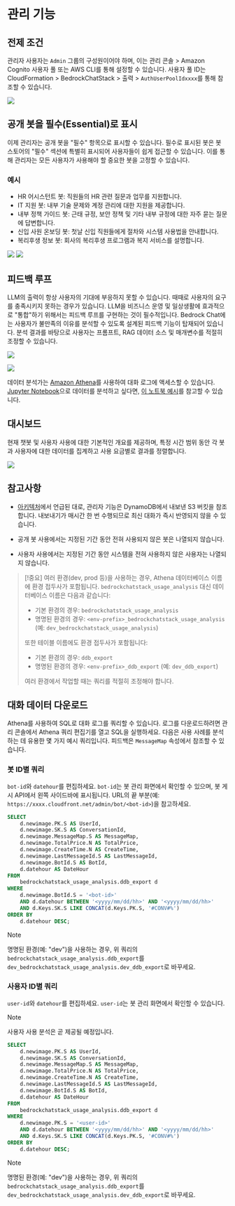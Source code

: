# 관리 기능

## 전제 조건

관리자 사용자는 `Admin` 그룹의 구성원이어야 하며, 이는 관리 콘솔 > Amazon Cognito 사용자 풀 또는 AWS CLI를 통해 설정할 수 있습니다. 사용자 풀 ID는 CloudFormation > BedrockChatStack > 출력 > `AuthUserPoolIdxxxx`를 통해 참조할 수 있습니다.

![](./imgs/group_membership_admin.png)

## 공개 봇을 필수(Essential)로 표시

이제 관리자는 공개 봇을 "필수" 항목으로 표시할 수 있습니다. 필수로 표시된 봇은 봇 스토어의 "필수" 섹션에 특별히 표시되어 사용자들이 쉽게 접근할 수 있습니다. 이를 통해 관리자는 모든 사용자가 사용해야 할 중요한 봇을 고정할 수 있습니다.

### 예시

- HR 어시스턴트 봇: 직원들의 HR 관련 질문과 업무를 지원합니다.
- IT 지원 봇: 내부 기술 문제와 계정 관리에 대한 지원을 제공합니다.
- 내부 정책 가이드 봇: 근태 규정, 보안 정책 및 기타 내부 규정에 대한 자주 묻는 질문에 답변합니다.
- 신입 사원 온보딩 봇: 첫날 신입 직원들에게 절차와 시스템 사용법을 안내합니다.
- 복리후생 정보 봇: 회사의 복리후생 프로그램과 복지 서비스를 설명합니다.

![](./imgs/admin_bot_menue.png)
![](./imgs/bot_store.png)

## 피드백 루프

LLM의 출력이 항상 사용자의 기대에 부응하지 못할 수 있습니다. 때때로 사용자의 요구를 충족시키지 못하는 경우가 있습니다. LLM을 비즈니스 운영 및 일상생활에 효과적으로 "통합"하기 위해서는 피드백 루프를 구현하는 것이 필수적입니다. Bedrock Chat에는 사용자가 불만족의 이유를 분석할 수 있도록 설계된 피드백 기능이 탑재되어 있습니다. 분석 결과를 바탕으로 사용자는 프롬프트, RAG 데이터 소스 및 매개변수를 적절히 조정할 수 있습니다.

![](./imgs/feedback_loop.png)

![](./imgs/feedback-using-claude-chat.png)

데이터 분석가는 [Amazon Athena](https://aws.amazon.com/jp/athena/)를 사용하여 대화 로그에 액세스할 수 있습니다. [Jupyter Notebook](https://jupyter.org/)으로 데이터를 분석하고 싶다면, [이 노트북 예시](../examples/notebooks/feedback_analysis_example.ipynb)를 참고할 수 있습니다.

## 대시보드

현재 챗봇 및 사용자 사용에 대한 기본적인 개요를 제공하며, 특정 시간 범위 동안 각 봇과 사용자에 대한 데이터를 집계하고 사용 요금별로 결과를 정렬합니다.

![](./imgs/admin_bot_analytics.png)

## 참고사항

- [아키텍처](../README.md#architecture)에서 언급된 대로, 관리자 기능은 DynamoDB에서 내보낸 S3 버킷을 참조합니다. 내보내기가 매시간 한 번 수행되므로 최신 대화가 즉시 반영되지 않을 수 있습니다.

- 공개 봇 사용에서는 지정된 기간 동안 전혀 사용되지 않은 봇은 나열되지 않습니다.

- 사용자 사용에서는 지정된 기간 동안 시스템을 전혀 사용하지 않은 사용자는 나열되지 않습니다.

> [!중요]
> 여러 환경(dev, prod 등)을 사용하는 경우, Athena 데이터베이스 이름에 환경 접두사가 포함됩니다. `bedrockchatstack_usage_analysis` 대신 데이터베이스 이름은 다음과 같습니다:
>
> - 기본 환경의 경우: `bedrockchatstack_usage_analysis`
> - 명명된 환경의 경우: `<env-prefix>_bedrockchatstack_usage_analysis` (예: `dev_bedrockchatstack_usage_analysis`)
>
> 또한 테이블 이름에도 환경 접두사가 포함됩니다:
>
> - 기본 환경의 경우: `ddb_export`
> - 명명된 환경의 경우: `<env-prefix>_ddb_export` (예: `dev_ddb_export`)
>
> 여러 환경에서 작업할 때는 쿼리를 적절히 조정해야 합니다.

## 대화 데이터 다운로드

Athena를 사용하여 SQL로 대화 로그를 쿼리할 수 있습니다. 로그를 다운로드하려면 관리 콘솔에서 Athena 쿼리 편집기를 열고 SQL을 실행하세요. 다음은 사용 사례를 분석하는 데 유용한 몇 가지 예시 쿼리입니다. 피드백은 `MessageMap` 속성에서 참조할 수 있습니다.

### 봇 ID별 쿼리

`bot-id`와 `datehour`를 편집하세요. `bot-id`는 봇 관리 화면에서 확인할 수 있으며, 봇 게시 API에서 왼쪽 사이드바에 표시됩니다. URL의 끝 부분(예: `https://xxxx.cloudfront.net/admin/bot/<bot-id>`)을 참고하세요.

```sql
SELECT
    d.newimage.PK.S AS UserId,
    d.newimage.SK.S AS ConversationId,
    d.newimage.MessageMap.S AS MessageMap,
    d.newimage.TotalPrice.N AS TotalPrice,
    d.newimage.CreateTime.N AS CreateTime,
    d.newimage.LastMessageId.S AS LastMessageId,
    d.newimage.BotId.S AS BotId,
    d.datehour AS DateHour
FROM
    bedrockchatstack_usage_analysis.ddb_export d
WHERE
    d.newimage.BotId.S = '<bot-id>'
    AND d.datehour BETWEEN '<yyyy/mm/dd/hh>' AND '<yyyy/mm/dd/hh>'
    AND d.Keys.SK.S LIKE CONCAT(d.Keys.PK.S, '#CONV#%')
ORDER BY
    d.datehour DESC;
```

> [!Note]
> 명명된 환경(예: "dev")을 사용하는 경우, 위 쿼리의 `bedrockchatstack_usage_analysis.ddb_export`를 `dev_bedrockchatstack_usage_analysis.dev_ddb_export`로 바꾸세요.

### 사용자 ID별 쿼리

`user-id`와 `datehour`를 편집하세요. `user-id`는 봇 관리 화면에서 확인할 수 있습니다.

> [!Note]
> 사용자 사용 분석은 곧 제공될 예정입니다.

```sql
SELECT
    d.newimage.PK.S AS UserId,
    d.newimage.SK.S AS ConversationId,
    d.newimage.MessageMap.S AS MessageMap,
    d.newimage.TotalPrice.N AS TotalPrice,
    d.newimage.CreateTime.N AS CreateTime,
    d.newimage.LastMessageId.S AS LastMessageId,
    d.newimage.BotId.S AS BotId,
    d.datehour AS DateHour
FROM
    bedrockchatstack_usage_analysis.ddb_export d
WHERE
    d.newimage.PK.S = '<user-id>'
    AND d.datehour BETWEEN '<yyyy/mm/dd/hh>' AND '<yyyy/mm/dd/hh>'
    AND d.Keys.SK.S LIKE CONCAT(d.Keys.PK.S, '#CONV#%')
ORDER BY
    d.datehour DESC;
```

> [!Note]
> 명명된 환경(예: "dev")을 사용하는 경우, 위 쿼리의 `bedrockchatstack_usage_analysis.ddb_export`를 `dev_bedrockchatstack_usage_analysis.dev_ddb_export`로 바꾸세요.